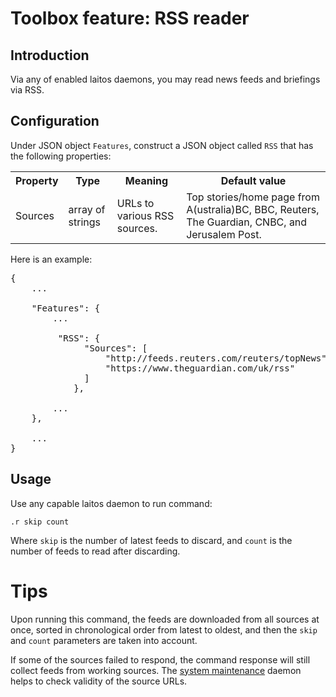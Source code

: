 # Toolbox feature: RSS reader

## Introduction
Via any of enabled laitos daemons, you may read news feeds and briefings via RSS.

## Configuration
Under JSON object `Features`, construct a JSON object called `RSS` that has the following properties:
<table>
<tr>
    <th>Property</th>
    <th>Type</th>
    <th>Meaning</th>
    <th>Default value</th>
</tr>
<tr>
    <td>Sources</td>
    <td>array of strings</td>
    <td>URLs to various RSS sources.</td>
    <td>Top stories/home page from A(ustralia)BC, BBC, Reuters, The Guardian, CNBC, and Jerusalem Post.</td>
</tr>
</table>

Here is an example:
<pre>
{
    ...

    "Features": {
        ...

         "RSS": {
              "Sources": [
                  "http://feeds.reuters.com/reuters/topNews",
                  "https://www.theguardian.com/uk/rss"
              ]
            },

        ...
    },

    ...
}
</pre>

## Usage
Use any capable laitos daemon to run command:

    .r skip count

Where `skip` is the number of latest feeds to discard, and `count` is the number of feeds to read after discarding.

# Tips
Upon running this command, the feeds are downloaded from all sources at once, sorted in chronological order from latest
to oldest, and then the `skip` and `count` parameters are taken into account.

If some of the sources failed to respond, the command response will still collect feeds from working sources. The
[system maintenance](https://github.com/HouzuoGuo/laitos/wiki/Daemon:-system-maintenance) daemon helps to check validity
of the source URLs.